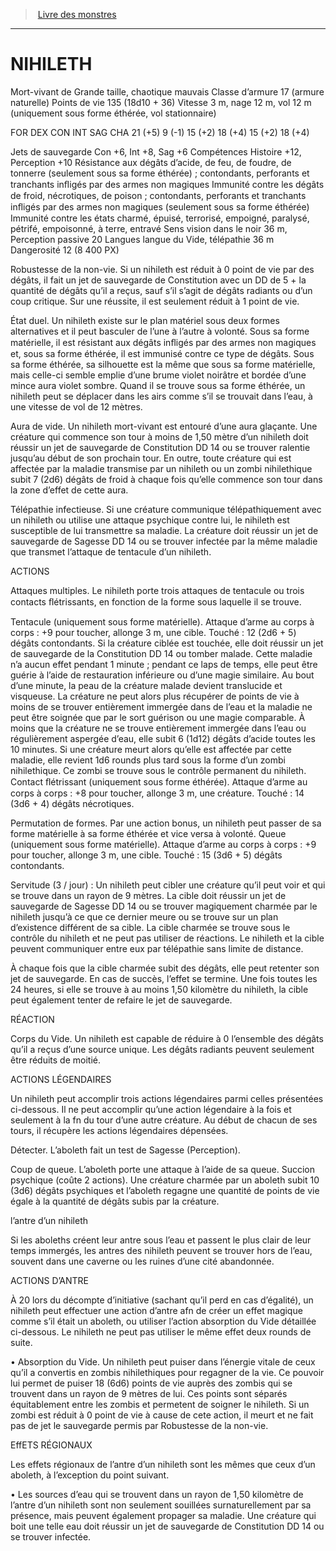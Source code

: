 ﻿> [Livre des monstres](tome_of_beasts.md)

---

# NIHILETH

Mort-vivant de Grande taille, chaotique mauvais
Classe d’armure 17 (armure naturelle)
Points de vie 135 (18d10 + 36)
Vitesse 3 m, nage 12 m, vol 12 m (uniquement sous forme éthérée, vol stationnaire)

FOR DEX CON INT SAG CHA
21 (+5) 9 (-1) 15 (+2) 18 (+4) 15 (+2) 18 (+4)

Jets de sauvegarde Con +6, Int +8, Sag +6
Compétences Histoire +12, Perception +10
Résistance aux dégâts d’acide, de feu, de foudre, de tonnerre (seulement sous sa forme éthérée) ; contondants, perforants et tranchants inﬂigés par des armes non magiques
Immunité contre les dégâts de froid, nécrotiques, de poison ; contondants, perforants et tranchants inﬂigés par des armes non magiques (seulement sous sa forme éthérée)
Immunité contre les états charmé, épuisé, terrorisé, empoigné, paralysé, pétrifé, empoisonné, à terre, entravé
Sens vision dans le noir 36 m, Perception passive 20
Langues langue du Vide, télépathie 36 m
Dangerosité 12 (8 400 PX)

Robustesse de la non-vie. Si un nihileth est réduit à 0 point de vie par des dégâts, il fait un jet de sauvegarde de Constitution avec un DD de 5 + la quantité de dégâts qu’il a reçus, sauf s’il s’agit de dégâts radiants ou d’un coup critique. Sur une réussite, il est seulement réduit à 1 point de vie.

État duel. Un nihileth existe sur le plan matériel sous deux formes alternatives et il peut basculer de l’une à l’autre à volonté. Sous sa forme matérielle, il est résistant aux dégâts inﬂigés par des armes non magiques et, sous sa forme éthérée, il est immunisé contre ce type de dégâts. Sous sa forme éthérée, sa silhouette est la même que sous sa forme matérielle, mais celle-ci semble emplie d’une brume violet noirâtre et bordée d’une mince aura violet sombre. Quand il se trouve sous sa forme éthérée, un nihileth peut se déplacer dans les airs comme s’il se trouvait dans l’eau, à une vitesse de vol de 12 mètres.

Aura de vide. Un nihileth mort-vivant est entouré d’une aura glaçante. Une créature qui commence son tour à moins de 1,50 mètre d’un nihileth doit réussir un jet de sauvegarde de Constitution DD 14 ou se trouver ralentie jusqu’au début de son prochain tour. En outre, toute créature qui est affectée par la maladie transmise par un nihileth ou un zombi nihilethique subit 7 (2d6) dégâts de froid à chaque fois qu’elle commence son tour dans la zone d’effet de cette aura.

Télépathie infectieuse. Si une créature communique télépathiquement avec un nihileth ou utilise une attaque psychique contre lui, le nihileth est susceptible de lui transmettre sa maladie. La créature doit réussir un jet de sauvegarde de Sagesse DD 14 ou se trouver infectée par la même maladie que transmet l’attaque de tentacule d’un nihileth.

ACTIONS

Attaques multiples. Le nihileth porte trois attaques de tentacule ou trois contacts ﬂétrissants, en fonction de la forme sous laquelle il se trouve.

Tentacule (uniquement sous forme matérielle). Attaque d’arme au corps à corps : +9 pour toucher, allonge 3 m, une cible. Touché : 12 (2d6 + 5) dégâts contondants. Si la créature ciblée est touchée, elle doit réussir un jet de sauvegarde de la Constitution DD 14 ou tomber malade. Cette maladie n’a aucun effet pendant 1 minute ; pendant ce laps de temps, elle peut être guérie à l’aide de restauration inférieure ou d’une magie similaire. Au bout d’une minute, la peau de la créature malade devient translucide et visqueuse. La créature ne peut alors plus récupérer de points de vie à moins de se trouver entièrement immergée dans de l’eau et la maladie ne peut être soignée que par le sort guérison ou une magie comparable. À moins que la créature ne se trouve entièrement immergée dans l’eau ou régulièrement aspergée d’eau, elle subit 6 (1d12) dégâts d’acide toutes les 10 minutes. Si une créature meurt alors qu’elle est affectée par cette maladie, elle revient 1d6 rounds plus tard sous la forme d’un zombi nihilethique. Ce zombi se trouve sous le contrôle permanent du nihileth. Contact ﬂétrissant (uniquement sous forme éthérée). Attaque d’arme au corps à corps : +8 pour toucher, allonge 3 m, une créature. Touché : 14 (3d6 + 4) dégâts nécrotiques.

Permutation de formes. Par une action bonus, un nihileth peut passer de sa forme matérielle à sa forme éthérée et vice versa à volonté. Queue (uniquement sous forme matérielle). Attaque d’arme au corps à corps : +9 pour toucher, allonge 3 m, une cible. Touché : 15 (3d6 + 5) dégâts contondants.

Servitude (3 / jour) : Un nihileth peut cibler une créature qu’il peut voir et qui se trouve dans un rayon de 9 mètres. La cible doit réussir un jet de sauvegarde de Sagesse DD 14 ou se trouver magiquement charmée par le nihileth jusqu’à ce que ce dernier meure ou se trouve sur un plan d’existence différent de sa cible. La cible charmée se trouve sous le contrôle du nihileth et ne peut pas utiliser de réactions. Le nihileth et la cible peuvent communiquer entre eux par télépathie sans limite de distance.

À chaque fois que la cible charmée subit des dégâts, elle peut retenter son jet de sauvegarde. En cas de succès, l’effet se termine. Une fois toutes les 24 heures, si elle se trouve à au moins 1,50 kilomètre du nihileth, la cible peut également tenter de refaire le jet de sauvegarde.

RÉACTION

Corps du Vide. Un nihileth est capable de réduire à 0 l’ensemble des dégâts qu’il a reçus d’une source unique. Les dégâts radiants peuvent seulement être réduits de moitié.

ACTIONS LÉGENDAIRES

Un nihileth peut accomplir trois actions légendaires parmi celles présentées ci-dessous. Il ne peut accomplir qu’une action légendaire à la fois et seulement à la fn du tour d’une autre créature. Au début de chacun de ses tours, il récupère les actions légendaires dépensées.

Détecter. L’aboleth fait un test de Sagesse (Perception).

Coup de queue. L’aboleth porte une attaque à l’aide de sa queue. Succion psychique (coûte 2 actions). Une créature charmée par un aboleth subit 10 (3d6) dégâts psychiques et l’aboleth regagne une quantité de points de vie égale à la quantité de dégâts subis par la créature.

l’antre d’un nihileth

Si les aboleths créent leur antre sous l’eau et passent le plus clair de leur temps immergés, les antres des nihileth peuvent se trouver hors de l’eau, souvent dans une caverne ou les ruines d’une cité abandonnée.

ACTIONS D’ANTRE

À 20 lors du décompte d’initiative (sachant qu’il perd en cas d’égalité), un nihileth peut effectuer une action d’antre afn de créer un effet magique comme s’il était un aboleth, ou utiliser l’action absorption du Vide détaillée ci-dessous. Le nihileth ne peut pas utiliser le même effet deux rounds de suite.

• Absorption du Vide. Un nihileth peut puiser dans l’énergie vitale de ceux qu’il a convertis en zombis nihilethiques pour regagner de la vie. Ce pouvoir lui permet de puiser 18 (6d6) points de vie auprès des zombis qui se trouvent dans un rayon de 9 mètres de lui. Ces points sont séparés équitablement entre les zombis et permetent de soigner le nihileth. Si un zombi est réduit à 0 point de vie à cause de cete action, il meurt et ne fait pas de jet le sauvegarde permis par Robustesse de la non-vie.

EffETS RÉGIONAUX

Les effets régionaux de l’antre d’un nihileth sont les mêmes que ceux d’un aboleth, à l’exception du point suivant.

• Les sources d’eau qui se trouvent dans un rayon de 1,50 kilomètre de l’antre d’un nihileth sont non seulement souillées surnaturellement par sa présence, mais peuvent également propager sa maladie. Une créature qui boit une telle eau doit réussir un jet de sauvegarde de Constitution DD 14 ou se trouver infectée.

